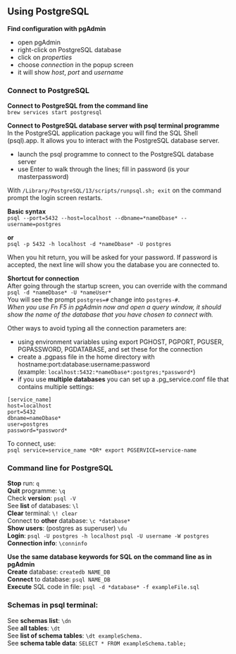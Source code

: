 ## Using PostgreSQL

**Find configuration with pgAdmin**  
* open pgAdmin
* right-click on PostgreSQL database
* click on *properties*
* choose *connection* in the popup screen
* it will show *host*, *port* and *username*  

### Connect to PostgreSQL

**Connect to PostgreSQL from the command line**  
`brew services start postgresql`

**Connect to PostgreSQL database server with psql terminal programme**  
In the PostgreSQL application package you will find the SQL Shell (psql).app. It allows you to interact with the PostgreSQL database server.  
* launch the psql programme to connect to the PostgreSQL database server  
* use Enter to walk through the lines; fill in password (is your masterpassword)  

With `/Library/PostgreSQL/13/scripts/runpsql.sh; exit` on the command prompt the login screen restarts.


**Basic syntax**  
`psql --port=5432 --host=localhost --dbname=*nameDbase* --username=postgres`  

**or**  
`psql -p 5432 -h localhost -d *nameDbase* -U postgres`  

When you hit return, you will be asked for your password. If password is accepted, the next line will show you the database you are connected to.

**Shortcut for connection**  
After going through the startup screen, you can override with the command 
`psql -d *nameDbase* -U *nameUser*`  
You will see the prompt `postgres=#` change into `postgres-#`.  
*When you use Fn F5 in pgAdmin now and open a query window, it should show the name of the database that you have chosen to connect with.*  

Other ways to avoid typing all the connection parameters are:  
* using environment variables using export PGHOST, PGPORT, PGUSER, PGPASSWORD, PGDATABASE, and set these for the connection
* create a .pgpass file in the home directory with  hostname:port:database:username:password  
(example: `localhost:5432:*nameDbase*:postgres;*password*`)
* if you use **multiple databases** you can set up a .pg_service.conf file that contains multiple settings: 
``` 
[service_name]  
host=localhost  
port=5432  
dbname=nameDbase*  
user=postgres  
password=*password*  
```  
To connect, use:  
`psql service=service_name *OR* export PGSERVICE=service-name`  


### Command line for PostgreSQL
**Stop** run: `q`  
**Quit** programme: `\q`  
Check **version**: `psql -V `   
See **list** of databases: `\l `  
**Clear** terminal: `\! clear`  
Connect to **other** database: `\c *database* `  
**Show users**: (postgres as superuser) `\du`  
**Login**: `psql -U postgres -h localhost` `psql -U username -W postgres`  
**Connection info**: `\conninfo`  

**Use the same database keywords for SQL on the command line as in pgAdmin**  
**Create** database: `createdb NAME_DB `   
**Connect** to database: `psql NAME_DB  `  
**Execute** SQL code in file: `psql -d *database* -f exampleFile.sql  `  

### Schemas in psql terminal:
See **schemas list**: `\dn`  
See **all tables**: `\dt`  
See **list of schema tables**: `\dt exampleSchema.`  
See **schema table data**: `SELECT * FROM exampleSchema.table;`  
